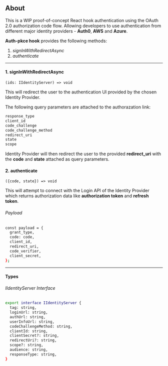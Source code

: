 ## About

This is a WIP proof-of-concept React hook authentication using the OAuth 2.0 authorization code flow. Allowing developers to use authentication from different major identity providers - **Auth0**, **AWS** and **Azure**.

**Auth-pkce hook** provides the following methods:

1. *signInWithRedirectAsync*
2. *authenticate*

---
#### 1. signInWithRedirectAsync
```
(ids: IIdentityServer) => void
```

This will redirect the user to the authentication UI provided by the chosen Identity Provider.

The following query parameters are attached to the authorazation link:
```bash
response_type
client_id
code_challenge
code_challenge_method
redirect_uri
state
scope
```

Identity Provider will then redirect the user to the provided **redirect_uri** with the **code** and **state** attached as query parameters.

#### 2. authenticate
```
({code, state}) => void
```

This will attempt to connect with the Login API of the Identity Provider which returns authorization data like **authorization token** and **refresh token**.

###### Payload
```bash
const payload = {
  grant_type,
  code: code,
  client_id,
  redirect_uri,
  code_verifier,
  client_secret,
};
```
***

#### Types
###### IIdentityServer Interface
```bash
export interface IIdentityServer {
  tag: string,
  loginUrl: string,
  authUrl: string,
  userInfoUrl: string,
  codeChallengeMethod: string,
  clientId: string,
  clientSecret?: string,
  redirectUri?: string,
  scope?: string,
  audience: string,
  responseType: string,
}
```